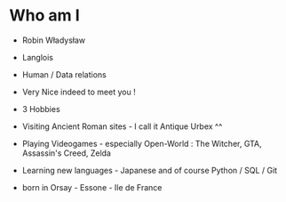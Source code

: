 # Who am I

* Robin Władysław 
* Langlois
* Human / Data relations

* Very Nice indeed to meet you !

* 3 Hobbies

* Visiting Ancient Roman sites - I call it Antique Urbex ^^
* Playing Videogames - especially Open-World : The Witcher, GTA, Assassin's Creed, Zelda
* Learning new languages - Japanese and of course Python / SQL / Git


* born in Orsay - Essone - Ile de France
